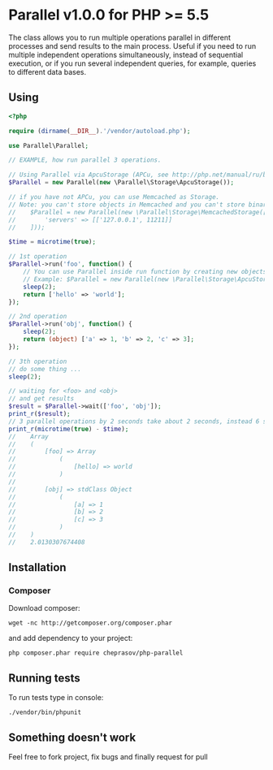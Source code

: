 # Parallel v1.0.0 for PHP >= 5.5

The class allows you to run multiple operations parallel in different processes and send results to the main process. Useful if you need to run multiple independent operations simultaneously, instead of sequential execution, or if you run several independent queries, for example, queries to different data bases.

## Using

```php
<?php

require (dirname(__DIR__).'/vendor/autoload.php');

use Parallel\Parallel;

// EXAMPLE, how run parallel 3 operations.

// Using Parallel via ApcuStorage (APCu, see http://php.net/manual/ru/book.apcu.php)
$Parallel = new Parallel(new \Parallel\Storage\ApcuStorage());

// if you have not APCu, you can use Memcached as Storage.
// Note: you can't store objects in Memcached and you can't store binary strings (use <base64> functions)
//    $Parallel = new Parallel(new \Parallel\Storage\MemcachedStorage([
//        'servers' => [['127.0.0.1', 11211]]
//    ]));

$time = microtime(true);

// 1st operation
$Parallel->run('foo', function() {
    // You can use Parallel inside run function by creating new objects Parallel.
    // Example: $Parallel = new Parallel(new \Parallel\Storage\ApcuStorage());
    sleep(2);
    return ['hello' => 'world'];
});

// 2nd operation
$Parallel->run('obj', function() {
    sleep(2);
    return (object) ['a' => 1, 'b' => 2, 'c' => 3];
});

// 3th operation
// do some thing ...
sleep(2);

// waiting for <foo> and <obj>
// and get results
$result = $Parallel->wait(['foo', 'obj']);
print_r($result);
// 3 parallel operations by 2 seconds take about 2 seconds, instead 6 seconds.
print_r(microtime(true) - $time);
//    Array
//    (
//        [foo] => Array
//            (
//                [hello] => world
//            )
//
//        [obj] => stdClass Object
//            (
//                [a] => 1
//                [b] => 2
//                [c] => 3
//            )
//    )
//    2.0130307674408
```

## Installation

### Composer

Download composer:

    wget -nc http://getcomposer.org/composer.phar

and add dependency to your project:

    php composer.phar require cheprasov/php-parallel


## Running tests

To run tests type in console:

    ./vendor/bin/phpunit


## Something doesn't work

Feel free to fork project, fix bugs and finally request for pull
